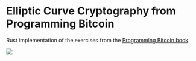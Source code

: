 # Elliptic Curve Cryptography from Programming Bitcoin



Rust implementation of the exercises from the [ Programming Bitcoin book](https://www.oreilly.com/library/view/programming-bitcoin/9781492031482/).



![](https://github.com/jimmysong/programmingbitcoin/blob/master/images/prbc_0307.png?raw=true)


